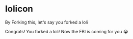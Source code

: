 # lolicon
By Forking this, let's say you forked a loli

Congrats! You forked a loli! Now the FBI is coming for you 😭
